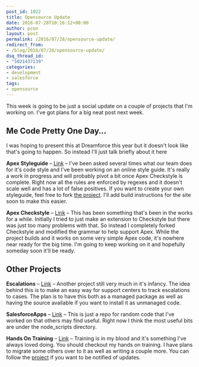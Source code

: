 ```yaml
---
post_id: 1022
title: Opensource Update
date: 2016-07-28T10:16:12+00:00
author: pcon
layout: post
permalink: /2016/07/28/opensource-update/
redirect_from:
- /blog/2016/07/28/opensource-update/
dsq_thread_id:
- "5021437139"
categories:
- development
- salesforce
tags:
- opensource
---
```

This week is going to be just a social update on a couple of projects that I'm working on.  I've got plans for a big neat post next week.

## Me Code Pretty One Day&#8230;

I was hoping to present this at Dreamforce this year but it doesn't look like that's going to happen.  So instead I'll just talk briefly about it here

**Apex Styleguide** &#8211; [Link](http://pcon.github.io/apex-styleguide/) &#8211; I've been asked several times what our team does for it's code style and I've been working on an online style guide.  It's really a work in progress and will probably pivot a bit once Apex Checkstyle is complete.  Right now all the rules are enforced by regexes and it doesn't scale well and has a lot of false positives.  If you want to create your own styleguide, feel free to fork [the project](https://github.com/pcon/apex-styleguide/).  I'll add build instructions for the site soon to make this easier.

**Apex Checkstyle** &#8211; [Link](https://github.com/solenopsis/checkstyle) &#8211; This has been something that's been in the works for a while.  Initially I tried to just make an extension to Checkstyle but there was just too many problems with that.  So instead I completely forked Checkstyle and modified the grammar to help support Apex.  While the project builds and it works on some very simple Apex code, it's nowhere near ready for the big time.  I'm going to keep working on it and hopefully someday soon it'll be ready.

## Other Projects

**Escalations** &#8211; [Link](https://github.com/RedHatSalesforce/escalations) &#8211; Another project still very much in it's infancy.  The idea behind this is to make an easy way for support centers to track escalations to cases.  The plan is to have this both as a managed package as well as having the source available if you want to install it as unmanaged code.

**SalesforceApps** &#8211; [Link](https://github.com/pcon/SalesforceApps) &#8211; This is just a repo for random code that I've worked on that others may find useful.  Right now I think the most useful bits are under the node_scripts directory.

**Hands On Training** &#8211; [Link](http://pcon.github.io/handsontraining/) &#8211; Training is in my blood and it's something I've always loved doing.  You should checkout my hands on training.  I have plans to migrate some others over to it as well as writing a couple more.  You can follow the [project](https://github.com/pcon/handsontraining) if you want to be notified of updates.
<!--more-->
